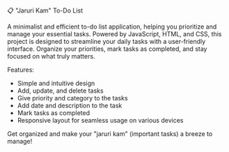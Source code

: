 📋 "Jaruri Kam" To-Do List

A minimalist and efficient to-do list application, helping you prioritize and manage your essential tasks. Powered by JavaScript, HTML, and CSS, this project is designed to streamline your daily tasks with a user-friendly interface. Organize your priorities, mark tasks as completed, and stay focused on what truly matters.

Features:
- Simple and intuitive design
- Add, update, and delete tasks
- Give priority and category to the tasks
- Add date and description to the task
- Mark tasks as completed
- Responsive layout for seamless usage on various devices

Get organized and make your "jaruri kam" (important tasks) a breeze to manage!
